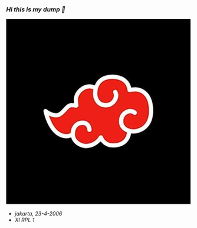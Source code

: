 ### <i> Hi this is my dump </b>👋

![foto](/akasuki.jpg "uu")
   <ul>
  <li>jakarta, 23-4-2006</li>
  <li>XI RPL 1</li>
</ul> 

<!--
**dumpnzrl/dumpnzrl** is a ✨ _special_ ✨ repository because its `README.md` (this file) appears on your GitHub profile.

Here are some ideas to get you started:

- 🔭 I’m currently working on ...
- 🌱 I’m currently learning ...
- 👯 I’m looking to collaborate on ...
- 🤔 I’m looking for help with ...
- 💬 Ask me about ...
- 📫 How to reach me: ...
- 😄 Pronouns: ...
- ⚡ Fun fact: ...
-->
